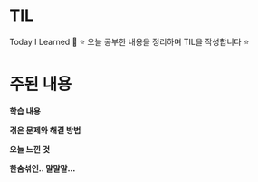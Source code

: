 # TIL

Today I Learned 🐤
⭐️ 오늘 공부한 내용을 정리하며 TIL을 작성합니다 ⭐️ 

# 주된 내용

**학습 내용**

**겪은 문제와 해결 방법**

**오늘 느낀 것**

**한숨섞인.. 말말말...**

